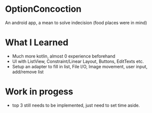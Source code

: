 # OptionConcoction

An android app, a mean to solve indecision (food places were in mind)

# What I Learned
* Much more kotlin, almost 0 experience beforehand
* UI with ListView, Constraint/Linear Layout, Buttons, EditTexts etc.
* Setup an adapter to fill in list, File I/O, Image movement, user input, add/remove list

# Work in progess
* top 3 still needs to be implemented, just need to set time aside.
